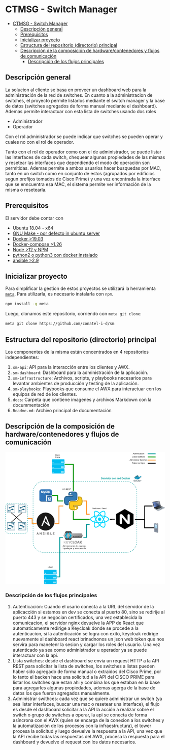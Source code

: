 # CTMSG - Switch Manager

- [CTMSG - Switch Manager](#ctmsg---switch-manager)
  - [Descripción general](#descripción-general)
  - [Prerequisitos](#prerequisitos)
  - [Inicializar proyecto](#inicializar-proyecto)
  - [Estructura del repositorio (directorio) principal](#estructura-del-repositorio-directorio-principal)
  - [Descripción de la composición de hardware/contenedores y flujos de comunicación](#descripción-de-la-composición-de-hardwarecontenedores-y-flujos-de-comunicación)
    - [Descripción de los flujos principales](#descripción-de-los-flujos-principales)

## Descripción general

La solucion al cliente se basa en proveer un dashboard web para la administración de la red de switches.
En cuanto a la administracion de switches, el proyecto permite listarlos mediante el switch manager y la base de datos (switches agregados de forma manual mediante el dashboard).
Ademas permite interactuar con esta lista de switches usando dos roles

- Administrador
- Operador

Con el rol administrador se puede indicar que switches se pueden operar y cuales no con el rol de operador.

Tanto con el rol de operador como con el de administrador, se puede listar las interfaces de cada switch, chequear algunas propiedades de las mismas y resetear las interfaces que dependiendo el modo de operación son
permitidas.
Ademas permite a ambos usuarios hacer busquedas por MAC, tanto en un switch como en conjunto de estos (agrupados por edificios segun prefijos tomados de Cisco Prime) y una vez encontrada la interface que se enncuentra esa MAC, el sistema permite ver información de la misma o resetearla.

## Prerequisitos

El servidor debe contar con

- Ubuntu 18.04 - x64
- [GNU Make - por defecto in ubuntu server](https://www.gnu.org/software/make/)
- [Docker >19.03](https://docs.docker.com/engine/install/ubuntu/)
- [Docker-compose >1.26](https://docs.docker.com/compose/install/)
- [Node >12 y NPM](https://www.digitalocean.com/community/tutorials/como-instalar-node-js-en-ubuntu-18-04-es)
- [python2 o python3 con docker instalado](https://docs.ansible.com/ansible/latest/scenario_guides/guide_docker.html)
- [ansible >2.9](https://docs.ansible.com/ansible/latest/installation_guide/intro_installation.html)

## Inicializar proyecto

Para simplificar la gestíon de estos proyectos se utilizará la herramienta
[`meta`](https://github.com/mateodelnorte/meta). Para utilizarla, es necesario
instalarla con `npm`.

```bash
npm install -g meta
```

Luego, clonamos este repositorio, corriendo con `meta git clone`:

```bash
meta git clone https://github.com/conatel-i-d/sm
```

## Estructura del repositorio (directorio) principal

Los componentes de la misma están concentrados en 4 repositorios
independientes:

1. `sm-api`: API para la interacción entre los clientes y AWX.
2. `sm-dashboard`: Dashboard para la administración de la aplicación.
3. `sm-infrastructure`: Archivos, scripts, y playbooks necesarios para levantar
   ambientes de producción y testing de la aplicación.
4. `sm-playbooks`: Playbooks que consume el AWX para interactuar con los
   equipos de red de los clientes.
5. `docs`: Carpeta que contiene imagenes y archivos Markdown con la docummentación
6. `Readme.md`: Archivo principal de documentación

## Descripción de la composición de hardware/contenedores y flujos de comunicación

![Flujo de comunicaciones](docs/images/infra_flows.png)

### Descripción de los flujos principales

1. Autenticación: Cuando el usario conecta a la URL del servidor de la aplicacción si estamos en dev se conecta al puerto 80, sino se redirije al puerto 443 y se negocian certificados, una vez establecida la comunicacion, el servidor nginx devuelve la APP de React que automaticamente redirige a Keycloak donde se procede a la autenticacíon, si la autenticación se logra con exito, keycloak redirige nuevamente al dashboard react brinadnonos un json web token que nos servira para manetenr la sesion y cargar los roles del usuario. Una vez autenticado ya sea como administrador u operador ya se puede interactuar con la api.
2. Lista switches: desde el dashboard se envia un request HTTP a la API REST para solicitar la lista de switches, los switches a listas pueden haber sido agregado de forma manual o extraidos del Cisco Prime, por lo tanto el backen hace una solicitud a la API del CISCO PRIME para listar los switches que estan ahi y combina los que estaban en la base para agregarles algunas propiedades, ademas agerga de la base de datos los que fueron agregados manualmente.
3. Administrar swithces: cada vez que se quiere administrar un switch (ya sea listar interfaces, buscar una mac o resetear una interface), el flujo es desde el dashboard solicitar a la API la acción a realizar sobre el switch o grupo de switches a operar, la api se conecta de forma asíncrona con el AWX (quien se encarga de la conexion a los switches y la automatización de los procesos con la infraestructura), el tower procesa la solicitud y luego devuelve la respuesta a la API, una vez que la API recibe todas las respuestas del AWX, procesa la respuesta para el dashboard y devuelve el request con los datos necesarios.
